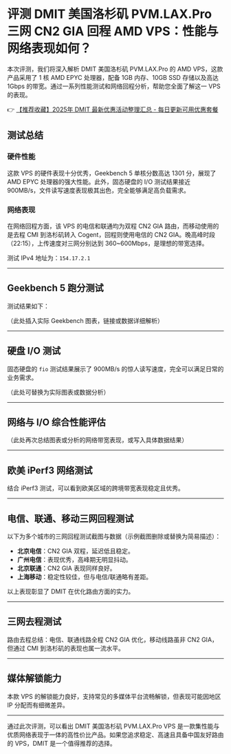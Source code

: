 # 评测 DMIT 美国洛杉矶 PVM.LAX.Pro 三网 CN2 GIA 回程 AMD VPS：性能与网络表现如何？

本次评测，我们将深入解析 DMIT 美国洛杉矶 PVM.LAX.Pro 的 AMD VPS，这款产品采用了 1 核 AMD EPYC 处理器，配备 1GB 内存、10GB SSD 存储以及高达 1Gbps 的带宽。通过一系列性能测试和网络回程分析，帮助您全面了解这一 VPS 的表现。

👉 [【推荐收藏】2025年 DMIT 最新优惠活动整理汇总 - 每日更新可用优惠套餐](https://bit.ly/dmit_coupon)

## 测试总结

### 硬件性能
这款 VPS 的硬件表现十分优秀，Geekbench 5 单核分数高达 1301 分，展现了 AMD EPYC 处理器的强大性能。此外，固态硬盘的 I/O 测试结果接近 900MB/s，文件读写速度表现极其出色，完全能够满足高负载需求。

### 网络表现
在网络回程方面，该 VPS 的电信和联通均为双程 CN2 GIA 路由，而移动使用的是去程 CMI 到洛杉矶转入 Cogent，回程则使用电信的 CN2 GIA。晚高峰时段（22:15），上传速度对三网分别达到 360~600Mbps，是理想的带宽选择。

测试 IPv4 地址为：`154.17.2.1`

---

## Geekbench 5 跑分测试

测试结果如下：

（此处插入实际 Geekbench 图表，链接或数据详细解析）

---

## 硬盘 I/O 测试

固态硬盘的 `fio` 测试结果展示了 900MB/s 的惊人读写速度，完全可以满足日常的业务需求。

（此处可替换为实际图表或数据分析）

---

## 网络与 I/O 综合性能评估

（此处再次总结图表或分析的网络带宽表现，或写入具体数据结果）

---

## 欧美 iPerf3 网络测试

结合 iPerf3 测试，可以看到欧美区域的跨境带宽表现稳定且优秀。

---

## 电信、联通、移动三网回程测试

以下为多个城市的三网回程测试截图与数据（示例截图删除或替换为简易描述）：

- **北京电信**：CN2 GIA 双程，延迟低且稳定。
- **广州电信**：表现优秀，高峰期无明显抖动。
- **北京联通**：CN2 GIA 表现同样良好。
- **上海移动**：稳定性较佳，但与电信/联通略有差距。

以上表现彰显了 DMIT 在优化路由方面的实力。

---

## 三网去程测试

路由去程总结：电信、联通线路全程 CN2 GIA 优化，移动线路虽非 CN2 GIA，但通过 CMI 到洛杉矶的表现也属一流水平。

---

## 媒体解锁能力

本款 VPS 的解锁能力良好，支持常见的多媒体平台流畅解锁，但表现可能因地区 IP 分配而有细微差异。

---

通过此次评测，可以看出 DMIT 美国洛杉矶 PVM.LAX.Pro VPS 是一款集性能与优质网络表现于一体的高性价比产品。如果您追求稳定、高速且具备中国友好路由的 VPS，DMIT 是一个值得推荐的选择。